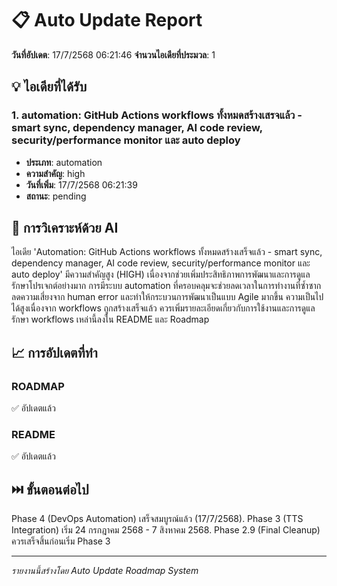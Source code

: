 # 📋 Auto Update Report

**วันที่อัปเดต**: 17/7/2568 06:21:46
**จำนวนไอเดียที่ประมวล**: 1

## 💡 ไอเดียที่ได้รับ

### 1. automation: GitHub Actions workflows ทั้งหมดสร้างเสรจแล้ว - smart sync, dependency manager, AI code review, security/performance monitor และ auto deploy

- **ประเภท**: automation
- **ความสำคัญ**: high
- **วันที่เพิ่ม**: 17/7/2568 06:21:39
- **สถานะ**: pending


## 🤖 การวิเคราะห์ด้วย AI

ไอเดีย 'Automation: GitHub Actions workflows ทั้งหมดสร้างเสร็จแล้ว - smart sync, dependency manager, AI code review, security/performance monitor และ auto deploy' มีความสำคัญสูง (HIGH) เนื่องจากช่วยเพิ่มประสิทธิภาพการพัฒนาและการดูแลรักษาโปรเจกต์อย่างมาก  การมีระบบ automation ที่ครอบคลุมจะช่วยลดเวลาในการทำงานที่ซ้ำซาก ลดความเสี่ยงจาก human error และทำให้กระบวนการพัฒนาเป็นแบบ Agile มากขึ้น  ความเป็นไปได้สูงเนื่องจาก workflows ถูกสร้างเสร็จแล้ว  ควรเพิ่มรายละเอียดเกี่ยวกับการใช้งานและการดูแลรักษา workflows เหล่านี้ลงใน README และ Roadmap

## 📈 การอัปเดตที่ทำ

### ROADMAP
✅ อัปเดตแล้ว

### README
✅ อัปเดตแล้ว

## ⏭️ ขั้นตอนต่อไป

Phase 4 (DevOps Automation) เสร็จสมบูรณ์แล้ว (17/7/2568).  Phase 3 (TTS Integration) เริ่ม 24 กรกฎาคม 2568 - 7 สิงหาคม 2568.  Phase 2.9 (Final Cleanup) ควรเสร็จสิ้นก่อนเริ่ม Phase 3

---
*รายงานนี้สร้างโดย Auto Update Roadmap System*